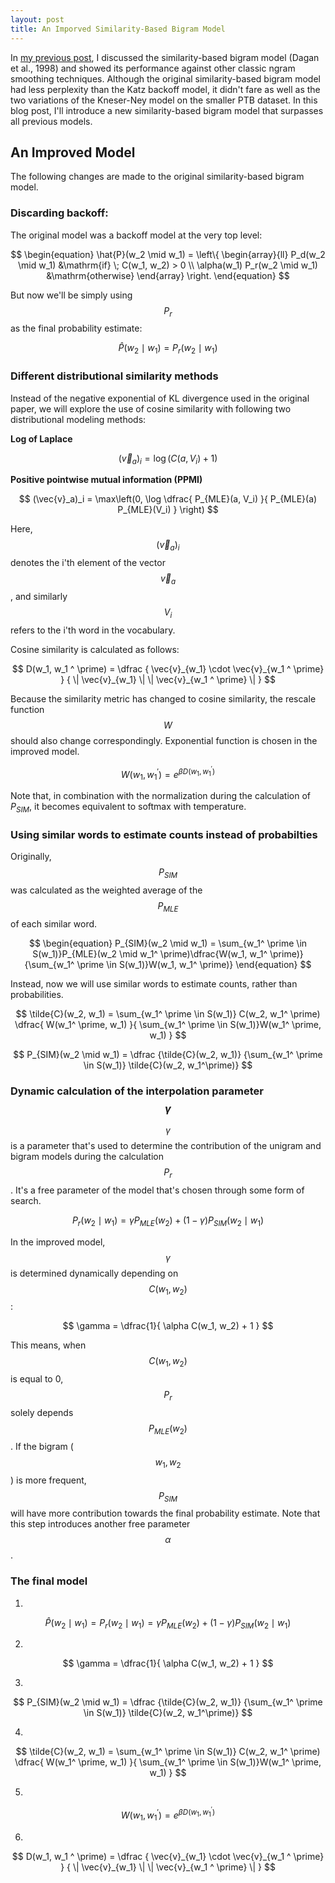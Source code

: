 ```yaml
---
layout: post
title: An Imporved Similarity-Based Bigram Model
---
```


In [my previous post](../similarity_based), I discussed the similarity-based bigram model (Dagan et al., 1998) and showed its performance against other classic ngram smoothing techniques. Although the original similarity-based bigram model had less perplexity than the Katz backoff model, it didn't fare as well as the two variations of the Kneser-Ney model on the smaller PTB dataset. In this blog post, I'll introduce a new similarity-based bigram model that surpasses all previous models.

## An Improved Model

The following changes are made to the original similarity-based bigram model.

### Discarding backoff:

The original model was a backoff model at the very top level:

$$
\begin{equation}
	\hat{P}(w_2 \mid w_1) = 
	\left\{
	\begin{array}{ll}
		P_d(w_2 \mid w_1) &\mathrm{if} \; C(w_1, w_2) > 0  
		\\
		\alpha(w_1) P_r(w_2 \mid w_1) &\mathrm{otherwise}
	\end{array}
	\right.
\end{equation}
$$

But now we'll be simply using $$P_r$$ as the final probability estimate:

$$
\hat{P}(w_2 \mid w_1) = P_r(w_2 \mid w_1)
$$

### Different distributional similarity methods

Instead of the negative exponential of KL divergence used in the original paper, we will explore the use of cosine similarity with following two distributional modeling methods:

**Log of Laplace**

$$
(\vec{v}_a)_i = \log( C(a, V_i) + 1)
$$

**Positive pointwise mutual information (PPMI)**

$$
(\vec{v}_a)_i = 
\max\left(0,
\log 
\dfrac{
	P_{MLE}(a, V_i)
}{
	P_{MLE}(a) P_{MLE}(V_i)
}
\right)
$$

Here, $$(\vec{v}_a)_i$$ denotes the i'th element of the vector $$\vec{v}_a$$, and similarly $$V_i$$ refers to the i'th word in the vocabulary.

Cosine similarity is calculated as follows:

$$
D(w_1, w_1 ^ \prime) = 
\dfrac
{
	\vec{v}_{w_1} \cdot \vec{v}_{w_1 ^ \prime}
}
{ 
	\| \vec{v}_{w_1} \|  \| \vec{v}_{w_1 ^ \prime} \| 
}
$$

Because the similarity metric has changed to cosine similarity, the rescale function $$W$$ should also change correspondingly. Exponential function is chosen in the improved model. 

$$
\begin{equation}
	W(w_1, w_1 ^ \prime) = e^{ \beta D(w_1, w_1 ^ \prime )}
\end{equation}
$$

Note that, in combination with the normalization during the calculation of $P_{SIM}$, it becomes equivalent to softmax with temperature.

### Using similar words to estimate counts instead of probabilties

Originally, $$P_{SIM}$$ was calculated as the weighted average of the $$P_{MLE}$$ of each similar word.

$$
\begin{equation}
	P_{SIM}(w_2 \mid w_1) = \sum_{w_1^ \prime \in S(w_1)}P_{MLE}(w_2 \mid w_1^ \prime)\dfrac{W(w_1, w_1^ \prime)}{\sum_{w_1^ \prime \in S(w_1)}W(w_1, w_1^ \prime)}
\end{equation}
$$

Instead, now we will use similar words to estimate counts, rather than probabilities.

$$
\tilde{C}(w_2, w_1) = \sum_{w_1^ \prime \in S(w_1)}
C(w_2, w_1^ \prime)
\dfrac{
	W(w_1^ \prime, w_1)
}{
	\sum_{w_1^ \prime \in S(w_1)}W(w_1^ \prime, w_1)
}
$$

$$
P_{SIM}(w_2 \mid w_1) = 
\dfrac
{\tilde{C}(w_2, w_1)}
{\sum_{w_1^ \prime \in S(w_1)} \tilde{C}(w_2, w_1^\prime)}
$$

### Dynamic calculation of the interpolation parameter $$\gamma$$

$$\gamma$$ is a parameter that's used to determine the contribution of the unigram and bigram models during the calculation $$P_r$$. It's a free parameter of the model that's chosen through some form of search.

$$
\begin{equation}
	P_{r}(w_2 \mid w_1) = \gamma P_{MLE}(w_2) + (1 - \gamma)P_{SIM}(w_2 \mid w_1)
\end{equation}
$$

In the improved model, $$\gamma$$ is determined dynamically depending on $$C(w_1, w_2)$$:

$$
\gamma = \dfrac{1}{
	\alpha C(w_1, w_2) + 1
}
$$

This means, when $$C(w_1, w_2)$$ is equal to 0, $$P_r$$ solely depends $$P_{MLE}(w_2)$$. If the bigram ($$w_1, w_2$$) is more frequent, $$P_{SIM}$$ will have more contribution towards the final probability estimate. Note that this step introduces another free parameter $$\alpha$$.

### The final model

1. 

$$
\begin{equation}
	\hat{P}(w_2 \mid w_1) = P_{r}(w_2 \mid w_1) = \gamma P_{MLE}(w_2) + (1 - \gamma)P_{SIM}(w_2 \mid w_1)
\end{equation}
$$

2.

$$
\gamma = \dfrac{1}{
	\alpha C(w_1, w_2) + 1
}
$$

3.

$$
P_{SIM}(w_2 \mid w_1) = 
\dfrac
{\tilde{C}(w_2, w_1)}
{\sum_{w_1^ \prime \in S(w_1)} \tilde{C}(w_2, w_1^\prime)}
$$

4.

$$
\tilde{C}(w_2, w_1) = \sum_{w_1^ \prime \in S(w_1)}
C(w_2, w_1^ \prime)
\dfrac{
	W(w_1^ \prime, w_1)
}{
	\sum_{w_1^ \prime \in S(w_1)}W(w_1^ \prime, w_1)
}
$$

5.

$$
\begin{equation}
	W(w_1, w_1 ^ \prime) = e^{ \beta D(w_1, w_1 ^ \prime )}
\end{equation}
$$

6.

$$
D(w_1, w_1 ^ \prime) = 
\dfrac
{
	\vec{v}_{w_1} \cdot \vec{v}_{w_1 ^ \prime}
}
{ 
	\| \vec{v}_{w_1} \|  \| \vec{v}_{w_1 ^ \prime} \| 
}
$$


